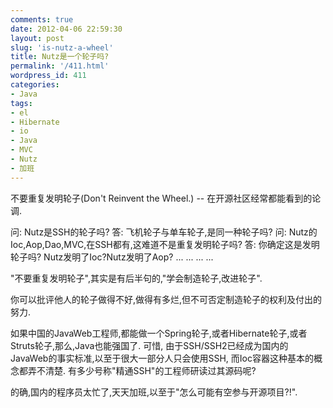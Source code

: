 ```yaml
---
comments: true
date: 2012-04-06 22:59:30
layout: post
slug: 'is-nutz-a-wheel'
title: Nutz是一个轮子吗?
permalink: '/411.html'
wordpress_id: 411
categories:
- Java
tags:
- el
- Hibernate
- io
- Java
- MVC
- Nutz
- 加班
---
```


不要重复发明轮子(Don't Reinvent the Wheel.) -- 在开源社区经常都能看到的论调.

问: Nutz是SSH的轮子吗?
答: 飞机轮子与单车轮子,是同一种轮子吗?
问: Nutz的Ioc,Aop,Dao,MVC,在SSH都有,这难道不是重复发明轮子吗?
答: 你确定这是发明轮子吗? Nutz发明了Ioc?Nutz发明了Aop?
... ...
... ...

"不要重复发明轮子",其实是有后半句的,"学会制造轮子,改进轮子".

你可以批评他人的轮子做得不好,做得有多烂,但不可否定制造轮子的权利及付出的努力.

如果中国的JavaWeb工程师,都能做一个Spring轮子,或者Hibernate轮子,或者Struts轮子,那么,Java也能强国了.
可惜, 由于SSH/SSH2已经成为国内的JavaWeb的事实标准,以至于很大一部分人只会使用SSH, 而Ioc容器这种基本的概念都弄不清楚. 有多少号称"精通SSH"的工程师研读过其源码呢?

的确,国内的程序员太忙了,天天加班,以至于"怎么可能有空参与开源项目?!".
